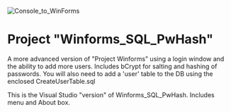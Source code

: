 ![Console_to_WinForms](https://img.shields.io/badge/Console➡️WinForms-Ported-00C853)

# Project "Winforms_SQL_PwHash"

A more advanced version of "Project Winforms" using a login window and the ability to add more users. Includes bCrypt for salting and hashing of passwords.
You will also need to add a 'user' table to the DB using the enclosed CreateUserTable.sql

This is the Visual Studio "version" of Winforms_SQL_PwHash. Includes menu and About box.


